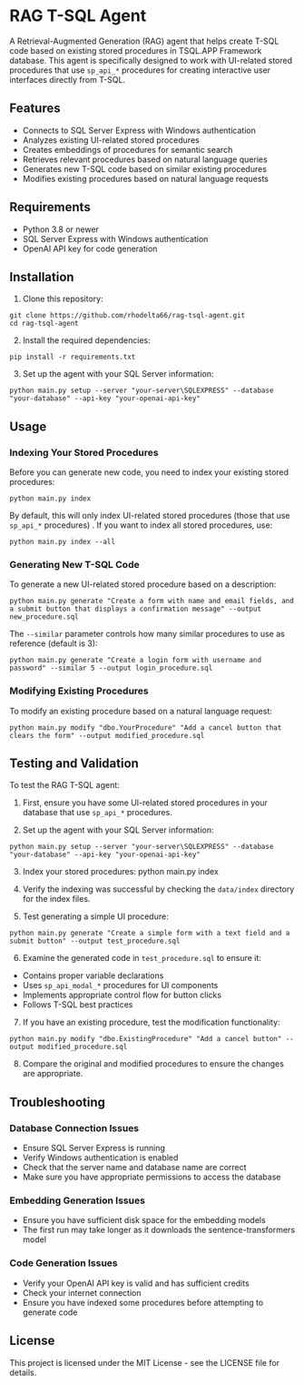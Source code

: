 # RAG T-SQL Agent

A Retrieval-Augmented Generation (RAG) agent that helps create T-SQL code based on existing stored procedures in TSQL.APP Framework database. This agent is specifically designed to work with UI-related stored procedures that use `sp_api_*` procedures for creating interactive user interfaces directly from T-SQL.

## Features

- Connects to SQL Server Express with Windows authentication
- Analyzes existing UI-related stored procedures
- Creates embeddings of procedures for semantic search
- Retrieves relevant procedures based on natural language queries
- Generates new T-SQL code based on similar existing procedures
- Modifies existing procedures based on natural language requests

## Requirements

- Python 3.8 or newer
- SQL Server Express with Windows authentication
- OpenAI API key for code generation

## Installation

1. Clone this repository:

```
git clone https://github.com/rhodelta66/rag-tsql-agent.git
cd rag-tsql-agent
```

2. Install the required dependencies:
```
pip install -r requirements.txt
```

3. Set up the agent with your SQL Server information:
```
python main.py setup --server "your-server\SQLEXPRESS" --database "your-database" --api-key "your-openai-api-key"
```

## Usage

### Indexing Your Stored Procedures

Before you can generate new code, you need to index your existing stored procedures:

```
python main.py index
```

By default, this will only index UI-related stored procedures (those that use `sp_api_*` procedures) . If you want to index all stored procedures, use:

```
python main.py index --all
```

### Generating New T-SQL Code

To generate a new UI-related stored procedure based on a description:
```
python main.py generate "Create a form with name and email fields, and a submit button that displays a confirmation message" --output new_procedure.sql
```
The `--similar` parameter controls how many similar procedures to use as reference (default is 3):
```
python main.py generate "Create a login form with username and password" --similar 5 --output login_procedure.sql
```

### Modifying Existing Procedures

To modify an existing procedure based on a natural language request:
```
python main.py modify "dbo.YourProcedure" "Add a cancel button that clears the form" --output modified_procedure.sql
```
## Testing and Validation

To test the RAG T-SQL agent:

1. First, ensure you have some UI-related stored procedures in your database that use `sp_api_*` procedures.

2. Set up the agent with your SQL Server information:
```
python main.py setup --server "your-server\SQLEXPRESS" --database "your-database" --api-key "your-openai-api-key"
```

3. Index your stored procedures:
python main.py index

4. Verify the indexing was successful by checking the `data/index` directory for the index files.

5. Test generating a simple UI procedure:
```
python main.py generate "Create a simple form with a text field and a submit button" --output test_procedure.sql
```

6. Examine the generated code in `test_procedure.sql` to ensure it:
- Contains proper variable declarations
- Uses `sp_api_modal_*` procedures for UI components
- Implements appropriate control flow for button clicks
- Follows T-SQL best practices

7. If you have an existing procedure, test the modification functionality:
```
python main.py modify "dbo.ExistingProcedure" "Add a cancel button" --output modified_procedure.sql
```

8. Compare the original and modified procedures to ensure the changes are appropriate.

## Troubleshooting

### Database Connection Issues

- Ensure SQL Server Express is running
- Verify Windows authentication is enabled
- Check that the server name and database name are correct
- Make sure you have appropriate permissions to access the database

### Embedding Generation Issues

- Ensure you have sufficient disk space for the embedding models
- The first run may take longer as it downloads the sentence-transformers model

### Code Generation Issues

- Verify your OpenAI API key is valid and has sufficient credits
- Check your internet connection
- Ensure you have indexed some procedures before attempting to generate code

## License

This project is licensed under the MIT License - see the LICENSE file for details.
